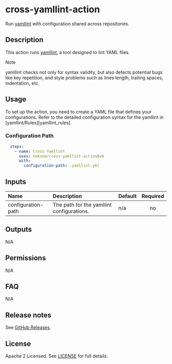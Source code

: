 # cross-yamllint-action

Run [yamllint][yamllint] with configuration shared across repositories.

<!-- actdocs start -->

## Description

This action runs [yamllint][yamllint], a tool designed to lint YAML files.

> [!NOTE]
> yamllint checks not only for syntax validity,
> but also detects potential bugs like key repetition,
> and style problems such as lines length, trailing spaces, indentation, etc.

## Usage

To set up the action, you need to create a YAML file that defines your configurations.
Refer to the detailed configuration syntax for the yamllint in [yamllint/Rules][yamllint_rules].

### Configuration Path

```yaml
  steps:
    - name: Cross Yamllint
      uses: tmknom/cross-yamllint-action@v0
      with:
        configuration-path: .yamllint.yml
```

## Inputs

| Name | Description | Default | Required |
| :--- | :---------- | :------ | :------: |
| configuration-path | The path for the yamllint configurations. | n/a | no |

## Outputs

N/A

<!-- actdocs end -->

## Permissions

N/A

## FAQ

N/A

## Release notes

See [GitHub Releases][releases].

## License

Apache 2 Licensed. See [LICENSE](LICENSE) for full details.

[yamllint]: https://github.com/adrienverge/yamllint
[yamllint_docs]: https://yamllint.readthedocs.io/en/stable/rules.html
[releases]: https://github.com/tmknom/cross-yamllint-action/releases
